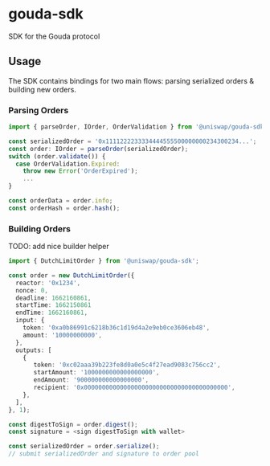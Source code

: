 # gouda-sdk

SDK for the Gouda protocol

## Usage

The SDK contains bindings for two main flows: parsing serialized orders & building new orders.

### Parsing Orders
```ts
import { parseOrder, IOrder, OrderValidation } from '@uniswap/gouda-sdk';

const serializedOrder = '0x1111222233334444555500000000234300234...';
const order: IOrder = parseOrder(serializedOrder);
switch (order.validate()) {
  case OrderValidation.Expired:
    throw new Error('OrderExpired');
    ...
}

const orderData = order.info;
const orderHash = order.hash();
```




### Building Orders
TODO: add nice builder helper

```ts
import { DutchLimitOrder } from '@uniswap/gouda-sdk';

const order = new DutchLimitOrder({
  reactor: '0x1234',
  nonce: 0,
  deadline: 1662160861,
  startTime: 1662150861
  endTime: 1662160861,
  input: {
    token: '0xa0b86991c6218b36c1d19d4a2e9eb0ce3606eb48',
    amount: '10000000000',
  },
  outputs: [
    {
       token: '0xc02aaa39b223fe8d0a0e5c4f27ead9083c756cc2',
       startAmount: '1000000000000000000',
       endAmount: '900000000000000000',
       recipient: '0x0000000000000000000000000000000000000000',
    },
  ],
}, 1);

const digestToSign = order.digest();
const signature = <sign digestToSign with wallet>

const serializedOrder = order.serialize();
// submit serializedOrder and signature to order pool
```


